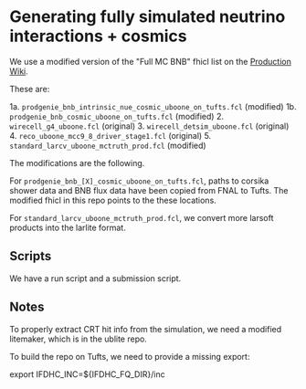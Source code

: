 # Generating fully simulated neutrino interactions + cosmics

We use a modified version of the "Full MC BNB" fhicl list on the [Production Wiki](https://cdcvs.fnal.gov/redmine/projects/uboone-physics-analysis/wiki/MCC9_Production_Fhicls).

These are:

  1a. `prodgenie_bnb_intrinsic_nue_cosmic_uboone_on_tufts.fcl` (modified)
  1b. `prodgenie_bnb_cosmic_uboone_on_tufts.fcl` (modified)
  2. `wirecell_g4_uboone.fcl` (original)
  3. `wirecell_detsim_uboone.fcl` (original)
  4. `reco_uboone_mcc9_8_driver_stage1.fcl` (original)
  5. `standard_larcv_uboone_mctruth_prod.fcl` (modified)

The modifications are the following.

For `prodgenie_bnb_[X]_cosmic_uboone_on_tufts.fcl`, paths to corsika shower data and BNB flux data have been copied from FNAL to Tufts.
The modified fhicl in this repo points to the these locations.

For `standard_larcv_uboone_mctruth_prod.fcl`, we convert more larsoft products into the larlite format.

## Scripts

We have a run script and a submission script.


## Notes

To properly extract CRT hit info from the simulation, we need a modified litemaker, which is in the ublite repo.

To build the repo on Tufts, we need to provide a missing export:

   export IFDHC_INC=${IFDHC_FQ_DIR}/inc